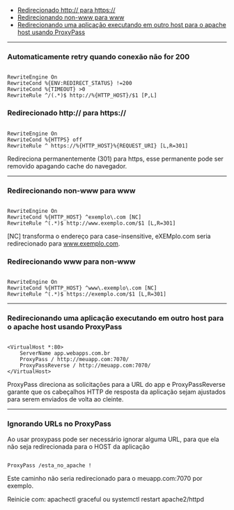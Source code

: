 

- [Redirecionado  http://  para https://](#redirecionado-http-para-https)
- [Redirecionando non-www para www](#redirecionando-non-www-para-www)
- [Redirecionando uma aplicação executando em outro host para o apache host usando ProxyPass](#redirecionando-uma-aplicação-executando-em-outro-host-para-o-apache-host-usando-proxypass)

---

### Automaticamente retry quando conexão não for 200

```

RewriteEngine On
RewriteCond %{ENV:REDIRECT_STATUS} !=200
RewriteCond %{TIMEOUT} >0
RewriteRule ^/(.*)$ http://%{HTTP_HOST}/$1 [P,L]

```

### Redirecionado  http://  para https://

```

RewriteEngine On
RewriteCond %{HTTPS} off
RewriteRule ^ https://%{HTTP_HOST}%{REQUEST_URI} [L,R=301]

```

Redireciona permanentemente (301) para https, esse permanente pode ser removido apagando cache do navegador.

---
### Redirecionando non-www para www

```

RewriteEngine On
RewriteCond %{HTTP_HOST} ^exemplo\.com [NC]
RewriteRule ^(.*)$ http://www.exemplo.com/$1 [L,R=301]

```
[NC] transforma o endereço para case-insensitive, eXEMplo.com seria redirecionado para www.exemplo.com.

### Redirecionando www para non-www

```

RewriteEngine On
RewriteCond %{HTTP_HOST} ^www\.exemplo\.com [NC]
RewriteRule ^(.*)$ https://exemplo.com/$1 [L,R=301]

```

---

### Redirecionando uma aplicação executando em outro host para o apache host usando ProxyPass

```

<VirtualHost *:80>
    ServerName app.webapps.com.br
    ProxyPass / http://meuapp.com:7070/
    ProxyPassReverse / http://meuapp.com:7070/
</VirtualHost>

```

ProxyPass direciona as solicitações para a URL do app e ProxyPassReverse garante que os cabeçalhos HTTP de resposta da aplicação sejam ajustados para serem enviados de volta ao cleinte.

---

### Ignorando URLs no ProxyPass

Ao usar proxypass pode ser necessário ignorar alguma URL, para que ela não seja redirecionada para o HOST da aplicação
```

ProxyPass /esta_no_apache !

```
Este caminho não seria redirecionado para o meuapp.com:7070 por exemplo.



Reinicie com: apachectl graceful ou systemctl restart apache2/httpd

